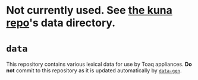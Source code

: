 # Not currently used. See [the kuna repo](https://github.com/toaq/kuna)'s data directory.

# `data`

This repository contains various lexical data for use by Toaq
appliances. **Do not** commit to this repository as it is updated automatically by [`data-gen`](https://github.com/toaq/data-gen).
